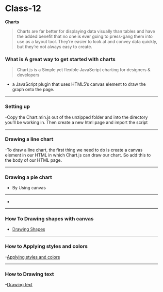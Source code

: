 # Class-12

**Charts**


>Charts are far better for displaying data visually than tables and have the added benefit that no one is ever going to press-gang them into use as a layout tool. They’re easier to look at and convey data quickly, but they’re not always easy to create.

### What is A great way to get started with charts

>Chart.js is a Simple yet flexible JavaScript charting for designers & developers 


- a JavaScript plugin that uses HTML5’s canvas element to draw the graph onto the page.
---

### Setting up

-Copy the Chart.min.js out of the unzipped folder and into the directory you’ll be working in. Then create a new html page and import the script

---

### Drawing a line chart


-To draw a line chart, the first thing we need to do is create a canvas element in our HTML in which Chart.js can draw our chart. So add this to the body of our HTML page.


---

### Drawing a pie chart

- By Using canvas 


---

-
---
### How To Drawing shapes with canvas
 

 - [Drawing Shapes](https://developer.mozilla.org/en-US/docs/Web/API/Canvas_API/Tutorial/Drawing_shapes)

---

### How to Applying styles and colors 

-[Applying styles and colors](https://developer.mozilla.org/en-US/docs/Web/API/Canvas_API/Tutorial/Applying_styles_and_colors)


---
### How to Drawing text

-[Drawing text](https://developer.mozilla.org/en-US/docs/Web/API/Canvas_API/Tutorial/Drawing_text)

